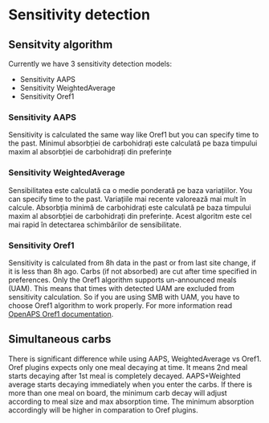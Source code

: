 # Sensitivity detection

## Sensitvity algorithm

Currently we have 3 sensitivity detection models:

* Sensitivity AAPS
* Sensitivity WeightedAverage
* Sensitivity Oref1

### Sensitivity AAPS

Sensitivity is calculated the same way like Oref1 but you can specify time to the past. Minimul absorbției de carbohidrați este calculată pe baza timpului maxim al absorbției de carbohidrați din preferințe

### Sensitivity WeightedAverage

Sensibilitatea este calculată ca o medie ponderată pe baza variațiilor. You can specify time to the past. Variațiile mai recente valorează mai mult în calcule. Absorbția minimă de carbohidrați este calculată pe baza timpului maxim al absorbției de carbohidrați din preferințe. Acest algoritm este cel mai rapid în detectarea schimbărilor de sensibilitate.

### Sensitivity Oref1

Sensitivity is calculated from 8h data in the past or from last site change, if it is less than 8h ago. Carbs (if not absorbed) are cut after time specified in preferences. Only the Oref1 algorithm supports un-announced meals (UAM). This means that times with detected UAM are excluded from sensitivity calculation. So if you are using SMB with UAM, you have to choose Oref1 algorithm to work properly. For more information read [OpenAPS Oref1 documentation](https://openaps.readthedocs.io/en/latest/docs/Customize-Iterate/oref1.html).

## Simultaneous carbs

There is significant difference while using AAPS, WeightedAverage vs Oref1. Oref plugins expects only one meal decaying at time. It means 2nd meal starts decaying after 1st meal is completely decayed. AAPS+Weighted average starts decaying immediately when you enter the carbs. If there is more than one meal on board, the minimum carb decay will adjust according to meal size and max absorption time. The minimum absorption accordingly will be higher in comparation to Oref plugins.